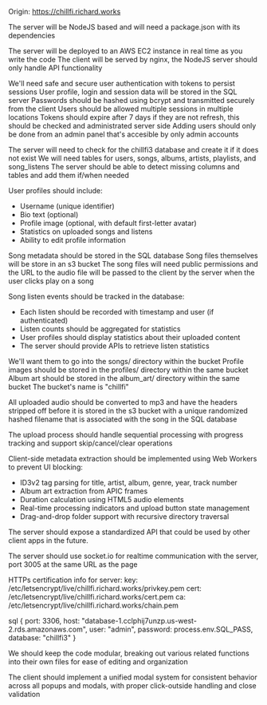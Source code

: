 Origin: https://chillfi.richard.works

The server will be NodeJS based and will need a package.json with its dependencies

The server will be deployed to an AWS EC2 instance in real time as you write the code
The client will be served by nginx, the NodeJS server should only handle API functionality

We'll need safe and secure user authentication with tokens to persist sessions
User profile, login and session data will be stored in the SQL server
Passwords should be hashed using bcrypt and transmitted securely from the client
Users should be allowed multiple sessions in multiple locations
Tokens should expire after 7 days if they are not refresh, this should be checked and administrated server side
Adding users should only be done from an admin panel that's accesible by only admin accounts

The server will need to check for the chillfi3 database and create it if it does not exist
We will need tables for users, songs, albums, artists, playlists, and song_listens
The server should be able to detect missing columns and tables and add them if/when needed

User profiles should include:
- Username (unique identifier)
- Bio text (optional)
- Profile image (optional, with default first-letter avatar)
- Statistics on uploaded songs and listens
- Ability to edit profile information

Song metadata should be stored in the SQL database
Song files themselves will be store in an s3 bucket
The song files will need public permissions and the URL to the audio file will be passed to the client by the server when the user clicks play on a song

Song listen events should be tracked in the database:
- Each listen should be recorded with timestamp and user (if authenticated)
- Listen counts should be aggregated for statistics
- User profiles should display statistics about their uploaded content
- The server should provide APIs to retrieve listen statistics

We'll want them to go into the songs/ directory within the bucket
Profile images should be stored in the profiles/ directory within the same bucket
Album art should be stored in the album_art/ directory within the same bucket
The bucket's name is "chillfi"

All uploaded audio should be converted to mp3 and have the headers stripped off before it is stored in the s3 bucket with a unique randomized hashed filename that is associated with the song in the SQL database

The upload process should handle sequential processing with progress tracking and support skip/cancel/clear operations

Client-side metadata extraction should be implemented using Web Workers to prevent UI blocking:
- ID3v2 tag parsing for title, artist, album, genre, year, track number
- Album art extraction from APIC frames
- Duration calculation using HTML5 audio elements
- Real-time processing indicators and upload button state management
- Drag-and-drop folder support with recursive directory traversal

The server should expose a standardized API that could be used by other client apps in the future.

The server should use socket.io for realtime communication with the server, port 3005 at the same URL as the page

HTTPs certification info for server:
key: /etc/letsencrypt/live/chillfi.richard.works/privkey.pem
cert: /etc/letsencrypt/live/chillfi.richard.works/cert.pem
ca: /etc/letsencrypt/live/chillfi.richard.works/chain.pem

sql {
    port: 3306,
    host: "database-1.cclphij7unzp.us-west-2.rds.amazonaws.com",
    user: "admin",
    password: process.env.SQL_PASS,
    database: "chillfi3"
}

We should keep the code modular, breaking out various related functions into their own files for ease of editing and organization

The client should implement a unified modal system for consistent behavior across all popups and modals, with proper click-outside handling and close validation